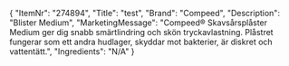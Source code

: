 {
  "ItemNr": "274894",
  "Title": "test",
  "Brand": "Compeed",
  "Description": "Blister Medium",
  "MarketingMessage": "Compeed® Skavsårsplåster Medium ger dig snabb smärtlindring och skön tryckavlastning. Plåstret fungerar som ett andra hudlager, skyddar mot bakterier, är diskret och vattentätt.",
  "Ingredients": "N/A"
}